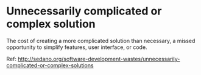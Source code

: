 # Unnecessarily complicated or complex solution

The cost of creating a more complicated solution than necessary, a missed opportunity to simplify features, user interface, or code.

Ref: http://sedano.org/software-development-wastes/unnecessarily-complicated-or-complex-solutions
